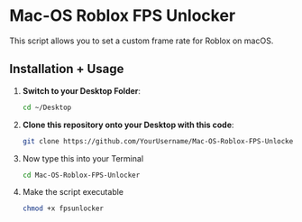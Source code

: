 # Mac-OS Roblox FPS Unlocker

This script allows you to set a custom frame rate for Roblox on macOS.

## Installation + Usage

1. **Switch to your Desktop Folder**:
   ```bash
   cd ~/Desktop
2. **Clone this repository onto your Desktop with this code**:
   ```bash
   git clone https://github.com/YourUsername/Mac-OS-Roblox-FPS-Unlocker.git
3. Now type this into your Terminal
   ```bash
   cd Mac-OS-Roblox-FPS-Unlocker
4. Make the script executable
   ```bash
   chmod +x fpsunlocker

